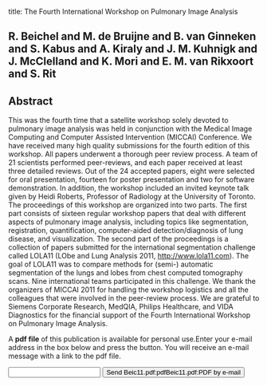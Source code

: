 title: The Fourth International Workshop on Pulmonary Image Analysis

## R. Beichel and M. de Bruijne and B. van Ginneken and S. Kabus and A. Kiraly and J. M. Kuhnigk and J. McClelland and K. Mori and E. M. van Rikxoort and S. Rit

## Abstract
This was the fourth time that a satellite workshop solely devoted to pulmonary image analysis was held in conjunction with the Medical Image Computing and Computer Assisted Intervention (MICCAI) Conference. We have received many high quality submissions for the fourth edition of this workshop. All papers underwent a thorough peer review process. A team of 21 scientists performed peer-reviews, and each paper received at least three detailed reviews. Out of the 24 accepted papers, eight were selected for oral presentation, fourteen for poster presentation and two for software demonstration. In addition, the workshop included an invited keynote talk given by Heidi Roberts, Professor of Radiology at the University of Toronto. The proceedings of this workshop are organized into two parts. The first part consists of sixteen regular workshop papers that deal with different aspects of pulmonary image analysis, including topics like segmentation, registration, quantification, computer-aided detection/diagnosis of lung disease, and visualization. The second part of the proceedings is a collection of papers submitted for the international segmentation challenge called LOLA11 (LObe and Lung Analysis 2011, http://www.lola11.com). The goal of LOLA11 was to compare methods for (semi-) automatic segmentation of the lungs and lobes from chest computed tomography scans. Nine international teams participated in this challenge. We thank the organizers of MICCAI 2011 for handling the workshop logistics and all the colleagues that were involved in the peer-review process. We are grateful to Siemens Corporate Research, MedQIA, Philips Healthcare, and VIDA Diagnostics for the financial support of the Fourth International Workshop on Pulmonary Image Analysis.

A <b>pdf file</b> of this publication is available for personal use.Enter your e-mail address in the box below and press the button. You will receive an e-mail message with a link to the pdf file.
<form action="sender.php">  <input type="text" name="email">  <input type="submit" value="Send Beic11.pdf:pdfBeic11.pdf:PDF by e-mail"></form>